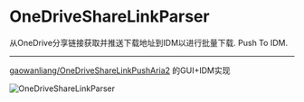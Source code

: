 # OneDriveShareLinkParser
从OneDrive分享链接获取并推送下载地址到IDM以进行批量下载. Push To IDM.

---

[gaowanliang/OneDriveShareLinkPushAria2](https://github.com/gaowanliang/OneDriveShareLinkPushAria2) 的GUI+IDM实现

![OneDriveShareLinkParser](https://user-images.githubusercontent.com/20772925/153413123-64d4b92c-8352-4239-a6e3-9f6e3c46bf10.gif)
